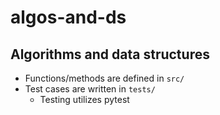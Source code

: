 # algos-and-ds
## Algorithms and data structures

- Functions/methods are defined in `src/` 
- Test cases are written in `tests/`
  - Testing utilizes pytest 

